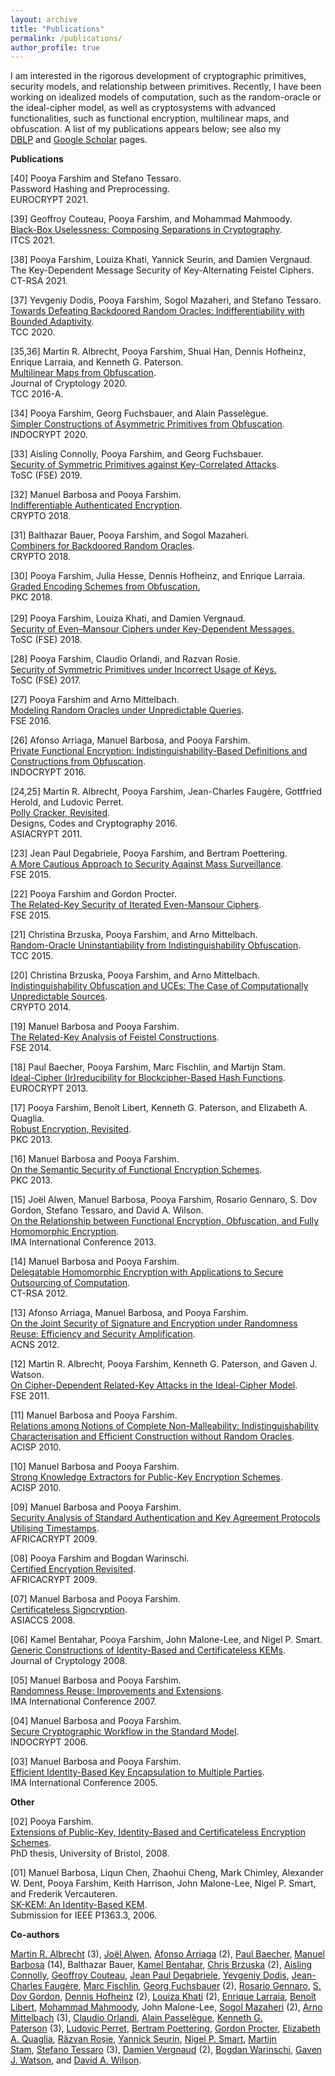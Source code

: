 ```yaml
---
layout: archive
title: "Publications"
permalink: /publications/
author_profile: true
---
```


<p><span >I am interested in the rigorous development of cryptographic primitives, security models, and relationship between primitives. Recently, I have been working on idealized models of computation, such as the random-oracle or the ideal-cipher model, as well as cryptosystems with advanced functionalities, such as functional encryption, multilinear maps, and obfuscation. A list of my publications appears below; see also my <a href="http://www.informatik.uni-trier.de/~ley/db/indices/a-tree/f/Farshim:Pooya.html">DBLP</a>&nbsp;and&nbsp;<a href="http://scholar.google.com/citations?user=w_Pjc6MAAAAJ&amp;hl=en">Google Scholar</a>&nbsp;pages.</span></p>
	<p><span ><b>Publications</b></span></p>
	<p><span >[40] Pooya Farshim and Stefano Tessaro.<br></span><span >Password Hashing and Preprocessing.<br>
	EUROCRYPT 2021.</span></p>
	<p><span >[39] Geoffroy Couteau, Pooya Farshim, and Mohammad Mahmoody.<br></span><span ><a href="https://eprint.iacr.org/2021/016">Black-Box Uselessness: Composing Separations in Cryptography</a>.<br>
	ITCS 2021.</span></p>
	<p><span >[38] Pooya Farshim, Louiza Khati, Yannick Seurin, and Damien Vergnaud.<br></span><span >The Key-Dependent Message Security of Key-Alternating Feistel Ciphers.<br>
	CT-RSA 2021.</span></p>
	<p><span >[37] Yevgeniy Dodis, Pooya Farshim, Sogol Mazaheri, and Stefano Tessaro.<br>
	<a href="https://eprint.iacr.org/2020/1199">Towards Defeating Backdoored Random Oracles: Indifferentiability with Bounded Adaptivity</a>.<br>
	TCC 2020.</span></p>
	<p><span >[35,36] Martin R. Albrecht, Pooya Farshim, Shuai Han, Dennis Hofheinz, Enrique Larraia, and Kenneth G. Paterson.</span><br>
	<a href="https://eprint.iacr.org/2015/780">Multilinear Maps from Obfuscation</a>.<br>
	<span >Journal of Cryptology 2020.<br></span><span >TCC 2016-A.</span></p>
	<p><span >[34] Pooya Farshim, Georg Fuchsbauer, and Alain Passelègue.</span><br>
	<span ><a href="https://eprint.iacr.org/2018/576">Simpler Constructions of Asymmetric Primitives from Obfuscation</a>.<br>
	INDOCRYPT 2020.</span></p>
	<p><span >[33] Aisling Connolly, Pooya Farshim, and Georg Fuchsbauer.<br>
	<a href="https://eprint.iacr.org/2019/1000">Security of Symmetric Primitives against Key-Correlated Attacks</a>.<br>
	ToSC (FSE) 2019.</span></p>
	<p><span >[32] Manuel Barbosa and Pooya Farshim.<br>
	<a href="https://eprint.iacr.org/2018/547">Indifferentiable Authenticated Encryption</a>.<br>
	CRYPTO 2018.</span></p>
	<p><span >[31] Balthazar Bauer, Pooya Farshim, and Sogol Mazaheri.</span><br>
	<span ><a href="https://eprint.iacr.org/2018/770">Combiners for Backdoored Random Oracles</a>.</span><br>
	<span >CRYPTO 2018.</span></p>
	<p><span >[30] Pooya Farshim, Julia Hesse, Dennis Hofheinz, and Enrique Larraia.</span><br>
	<a class="gsc_a_at" href="https://eprint.iacr.org/2018/011">Graded Encoding Schemes from Obfuscation.</a><span ><br></span><span >PKC 2018.<br></span><span ><br>
	[29] Pooya Farshim, Louiza Khati, and Damien Vergnaud.</span><br>
	<span ><a class="gsc_a_at" href="https://scholar.google.co.uk/citations?view_op=view_citation&amp;hl=en&amp;user=w_Pjc6MAAAAJ&amp;cstart=20&amp;citation_for_view=w_Pjc6MAAAAJ:w1MjKQ0l0TYC">Security of Even–Mansour Ciphers under Key-Dependent Messages.<br></a>ToSC (FSE) 2018.</span></p>
	<p><span >[28] Pooya Farshim, Claudio Orlandi, and Razvan Rosie.</span><br>
	<span ><a href="http://tosc.iacr.org/index.php/ToSC/article/view/604/545">Security of Symmetric Primitives under Incorrect Usage of Keys.</a></span><br>
	<span >ToSC (FSE)&nbsp;2017.</span></p>
	<p><span >[27] Pooya Farshim and Arno Mittelbach.</span><br>
	<span ><a href="https://eprint.iacr.org/2016/423.pdf">Modeling Random Oracles under Unpredictable Queries</a>.</span><br>
	<span >FSE 2016.</span></p>
	<p><span >[26] Afonso Arriaga, Manuel Barbosa, and Pooya Farshim.</span><br>
	<span ><a href="http://eprint.iacr.org/2016/018.pdf">Private Functional Encryption: Indistinguishability-Based Definitions and Constructions from Obfuscation</a>.</span><br>
	<span >INDOCRYPT 2016.</span></p>
	<p><span >[24,25] Martin R. Albrecht, Pooya Farshim, Jean-Charles Faugère, Gottfried Herold, and Ludovic Perret.</span><br>
	<span ><a href="http://eprint.iacr.org/2011/289">Polly Cracker, Revisited</a>.</span><br>
	<span >Designs, Codes and Cryptography 2016.<br></span><span >ASIACRYPT 2011.&nbsp;</span></p>
	<p><span >[23] Jean Paul Degabriele, Pooya Farshim, and Bertram Poettering.</span><br>
	<span ><a href="http://eprint.iacr.org/2015/748">A More Cautious Approach&nbsp;to Security Against Mass Surveillance</a>.</span><br>
	<span >FSE 2015.</span></p>
	<p><span >[22] Pooya Farshim and Gordon Procter.</span><br>
	<span ><a href="http://eprint.iacr.org/2014/953">The Related-Key Security of Iterated Even-Mansour Ciphers</a>.</span><br>
	<span >FSE 2015.</span></p>
	<p><span >[21] Christina Brzuska, Pooya Farshim, and Arno Mittelbach.</span><br>
	<span ><a href="http://eprint.iacr.org/2014/867">Random-Oracle Uninstantiability from Indistinguishability Obfuscation</a>.</span><br>
	<span >TCC 2015.</span></p>
	<p><span >[20] Christina Brzuska, Pooya Farshim, and Arno Mittelbach.</span><br>
	<span ><a href="http://eprint.iacr.org/2014/099">Indistinguishability Obfuscation and UCEs: The Case of Computationally Unpredictable Sources</a>.</span><br>
	<span >CRYPTO 2014.</span></p>
	<p><span >[19] Manuel Barbosa and Pooya Farshim.</span><br>
	<span ><a href="http://eprint.iacr.org/2014/093">The Related-Key Analysis of Feistel Constructions</a>.</span><br>
	<span >FSE 2014.</span></p>
	<p><span >[18] Paul Baecher, Pooya Farshim, Marc Fischlin, and Martijn Stam.</span><br>
	<span ><a href="http://eprint.iacr.org/2013/350">Ideal-Cipher (Ir)reducibility for Blockcipher-Based Hash Functions</a>.</span><br>
	<span >EUROCRYPT 2013.</span><span ><br></span></p>
	<p><span >[17] Pooya Farshim, Benoît Libert, Kenneth G. Paterson, and Elizabeth A. Quaglia.</span><br>
	<span ><a href="http://eprint.iacr.org/2012/673">Robust Encryption, Revisited</a>.</span><br>
	<span >PKC 2013.</span></p>
	<p><span >[16] Manuel Barbosa and Pooya Farshim.</span><br>
	<span ><a href="http://eprint.iacr.org/2012/474">On the Semantic Security of Functional Encryption Schemes</a>.</span><br>
	<span >PKC 2013.</span></p>
	<p><span >[15] Joël Alwen, Manuel Barbosa, Pooya Farshim, Rosario Gennaro, S. Dov Gordon, Stefano Tessaro, and David A. Wilson.</span><br>
	<a href="http://link.springer.com/chapter/10.1007/978-3-642-45239-0_5">On the Relationship between Functional Encryption, Obfuscation, and Fully Homomorphic Encryption</a>.<br>
	<span >IMA International Conference 2013.</span></p>
	<p><span >[14] Manuel Barbosa and Pooya Farshim.</span><br>
	<span ><a href="http://eprint.iacr.org/2011/215">Delegatable Homomorphic Encryption with Applications to Secure Outsourcing of Computation</a>.</span><br>
	<span >CT-RSA 2012.</span></p>
	<p><span >[13] Afonso Arriaga, Manuel Barbosa, and Pooya Farshim.</span><br>
	<span ><a href="http://eprint.iacr.org/2012/382">On the Joint Security of Signature and Encryption under Randomness Reuse: Efficiency and Security Amplification</a>.</span><br>
	<span >ACNS 2012.</span></p>
	<p><span >[12] Martin R. Albrecht, Pooya Farshim, Kenneth G. Paterson, and Gaven J. Watson.</span><br>
	<span ><a href="http://eprint.iacr.org/2011/213">On Cipher-Dependent Related-Key Attacks in the Ideal-Cipher Model</a>.</span><br>
	<span >FSE 2011.</span></p>
	<p><span >[11] Manuel Barbosa and Pooya Farshim.</span><br>
	<span ><a href="http://farshim.files.wordpress.com/2011/09/strongcca_full.pdf">Relations among Notions of Complete Non-Malleability: Indistinguishability Characterisation and Efficient Construction without Random Oracles</a>.</span><br>
	<span >ACISP 2010.</span></p>
	<p><span >[10] Manuel Barbosa and Pooya Farshim.</span><br>
	<span ><a href="http://farshim.files.wordpress.com/2011/09/strongextractors_full.pdf">Strong Knowledge Extractors for Public-Key Encryption Schemes</a>.</span><br>
	<span >ACISP 2010.</span></p>
	<p><span >[09] Manuel Barbosa and Pooya Farshim.</span><br>
	<span ><a href="http://farshim.files.wordpress.com/2011/09/ts.pdf">Security Analysis of Standard Authentication and Key Agreement Protocols Utilising Timestamps</a>.</span><br>
	<span >AFRICACRYPT 2009.</span></p>
	<p><span >[08] Pooya Farshim and Bogdan Warinschi.</span><br>
	<span ><a href="http://farshim.files.wordpress.com/2011/09/newcl.pdf">Certified Encryption Revisited</a>.</span><br>
	<span >AFRICACRYPT 2009.</span></p>
	<p><span >[07] Manuel Barbosa and Pooya Farshim.</span><br>
	<span ><a href="http://eprint.iacr.org/2008/143">Certificateless Signcryption</a>.</span><br>
	<span >ASIACCS 2008.</span></p>
	<p><span >[06] Kamel Bentahar, Pooya Farshim, John Malone-Lee, and Nigel P. Smart.</span><br>
	<span ><a href="http://eprint.iacr.org/2005/058">Generic Constructions of Identity-Based and Certificateless KEMs</a>.</span><br>
	<span >Journal of Cryptology 2008.</span></p>
	<p><span >[05] Manuel Barbosa and Pooya Farshim.</span><br>
	<span ><a href="http://farshim.files.wordpress.com/2011/09/reuse.pdf">Randomness Reuse: Improvements and Extensions</a>.</span><br>
	<span >IMA International Conference 2007.</span></p>
	<p><span >[04] Manuel Barbosa and Pooya Farshim.</span><br>
	<span ><a href="http://eprint.iacr.org/2006/450">Secure Cryptographic Workflow in the Standard Model</a>.</span><br>
	<span >INDOCRYPT 2006.</span></p>
	<p><span >[03] Manuel Barbosa and Pooya Farshim.</span><br>
	<span ><a href="http://eprint.iacr.org/2005/217">Efficient Identity-Based Key Encapsulation to Multiple Parties</a>.</span><br>
	<span >IMA International Conference 2005.</span></p>
	<p><span ><strong>Other</strong></span></p>
	<p><span >[02] Pooya Farshim.</span><br>
	<span ><a href="http://www.cs.bris.ac.uk/Publications/Papers/2000842.pdf" title="Pooya Farshim's Thesis">Extensions of Public-Key, Identity-Based and Certificateless Encryption Schemes</a>.</span><br>
	<span >PhD thesis, University of Bristol, 2008.</span></p>
	<p><span >[01] Manuel Barbosa, Liqun Chen, Zhaohui Cheng, Mark Chimley, Alexander W. Dent, Pooya Farshim, Keith Harrison, John Malone-Lee, Nigel P. Smart, and Frederik Vercauteren.</span><br>
	<span ><a href="http://grouper.ieee.org/groups/1363/IBC/submissions/Barbosa-SK-KEM-2006-06.pdf">SK-KEM: An Identity-Based KEM</a>.</span><br>
	<span >Submission for IEEE P1363.3, 2006.</span></p>
	<p><span ><strong>Co-authors</strong></span></p>
	<p><span ><a href="http://martinralbrecht.wordpress.com">Martin R. Albrecht</a> (3), <a href="http://www.informatik.uni-trier.de/~ley/pers/hd/a/Alwen:Jo=euml=l.html">Joël Alwen</a>,&nbsp;<a href="https://wwwen.uni.lu/snt/people/afonso_delerue_arriaga">Afonso Arriaga</a>&nbsp;(2),&nbsp;<a href="http://www.cdc.informatik.tu-darmstadt.de/~baecher/">Paul Baecher</a>,&nbsp;<a href="http://www3.di.uminho.pt/~mbb/">Manuel Barbosa</a>&nbsp;(14), Balthazar Bauer, <a href="http://scholar.google.co.uk/citations?user=5RPtPhYAAAAJ&amp;hl=en">Kamel Bentahar</a>,&nbsp;<a href="http://chrisbrzuska.de">Chris Brzuska</a>&nbsp;(2), <a href="https://www.di.ens.fr/aisling.connolly/research/">Aisling Connolly</a>, <a href="http://www.geoffroycouteau.fr/">Geoffroy Couteau</a>, <a href="http://www.isg.rhul.ac.uk/~psai074/">Jean Paul Degabriele</a>, <a href="https://cs.nyu.edu/~dodis/">Yevgeniy Dodis</a>, <a href="http://www-calfor.lip6.fr/~jcf/">Jean-Charles Faugère</a>,&nbsp;<a href="http://www.fischlin.de">Marc Fischlin</a>,&nbsp;<a href="https://www.di.ens.fr/~fuchsbau/">Georg Fuchsbauer</a>&nbsp;(2),&nbsp;<a href="http://www-cs.ccny.cuny.edu/~rosario/">Rosario Gennaro</a>,&nbsp;<a href="http://www.cs.columbia.edu/~gordon/">S. Dov Gordon</a>, <a href="https://crypto.iti.kit.edu/hofheinz">Dennis Hofheinz</a> (2), <a href="http://fr.viadeo.com/fr/profile/louiza.khati">Louiza Khati</a> (2), <a href="https://www.cs.bris.ac.uk/home/cseldv/">Enrique Larraia</a>,&nbsp;<a href="https://research.technicolor.com/~BenoitLibert">Benoît Libert</a>, <a href="https://www.cs.virginia.edu/~mohammad/">Mohammad Mahmoody</a>, John Malone-Lee, <a href="http://www.cryptoplexity.informatik.tu-darmstadt.de/members/sogolmazaheri/sogolmazaheri.en.jsp">Sogol Mazaheri</a> (2), <a href="http://www.arno-mittelbach.de">Arno Mittelbach</a>&nbsp;(3), <a href="http://www.cs.au.dk/~orlandi/">Claudio Orlandi</a>,&nbsp;<a href="http://www.di.ens.fr/~passelegue/">Alain Passelègue</a>,&nbsp;<a href="http://www.isg.rhul.ac.uk/~kp/">Kenneth G. Paterson</a>&nbsp;(3),&nbsp;<a href="http://www-polsys.lip6.fr/~perret/">Ludovic Perret</a>, <a href="http://www.foc.rub.de/people/poettering.html.en">Bertram Poettering</a>,&nbsp;<a href="http://scholar.google.co.uk/citations?user=oMbi7_oAAAAJ&amp;hl=en">Gordon Procter</a>,&nbsp;<a href="http://lizquaglia.wordpress.com/%E2%80%8E">Elizabeth A. Quaglia</a>,&nbsp;<a href="https://www.di.ens.fr/RazvanRosie.html.en">Răzvan Roşie</a>, <a href="http://yannickseurin.free.fr/">Yannick Seurin</a>, <a href="http://www.cs.bris.ac.uk/~nigel/">Nigel P. Smart</a>,&nbsp;<a href="http://www.cs.bris.ac.uk/~stam/">Martijn Stam</a>,&nbsp;<a href="http://people.csail.mit.edu/tessaro/">Stefano Tessaro</a> (3), <a href="http://www.di.ens.fr/~vergnaud/">Damien Vergnaud</a>&nbsp;(2), <a href="http://www.cs.bris.ac.uk/~bogdan/">Bogdan Warinschi</a>,&nbsp;<a href="http://www.cs.bris.ac.uk/home/csgww/">Gaven J. Watson</a>, and&nbsp;<a href="http://web.mit.edu/dwilson/www/">David A. Wilson</a>.</span></p>
